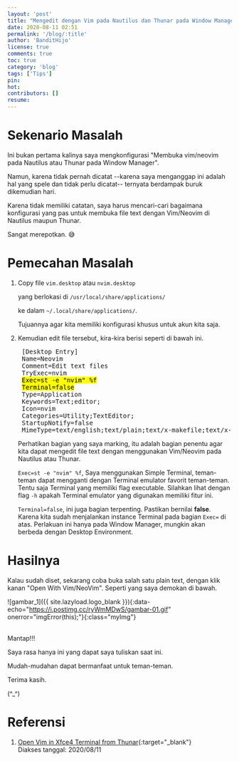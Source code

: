 ```yaml
---
layout: 'post'
title: "Mengedit dengan Vim pada Nautilus dan Thunar pada Window Manager"
date: 2020-08-11 02:51
permalink: '/blog/:title'
author: 'BanditHijo'
license: true
comments: true
toc: true
category: 'blog'
tags: ['Tips']
pin:
hot:
contributors: []
resume:
---
```


# Sekenario Masalah

Ini bukan pertama kalinya saya mengkonfigurasi "Membuka vim/neovim pada Nautilus atau Thunar pada Window Manager".

Namun, karena tidak pernah dicatat --karena saya menganggap ini adalah hal yang spele dan tidak perlu dicatat-- ternyata berdampak buruk dikemudian hari.

Karena tidak memiliki catatan, saya harus mencari-cari bagaimana konfigurasi yang pas untuk membuka file text dengan Vim/Neovim di Nautilus maupun Thunar.

Sangat merepotkan. 😅

# Pemecahan Masalah

1. Copy file `vim.desktop` atau `nvim.desktop`

    yang berlokasi di `/usr/local/share/applications/`

    ke dalam `~/.local/share/applications/`.

    Tujuannya agar kita memiliki konfigurasi khusus untuk akun kita saja.

2. Kemudian edit file tersebut, kira-kira berisi seperti di bawah ini.

    <pre>
    [Desktop Entry]
    Name=Neovim
    Comment=Edit text files
    TryExec=nvim
    <mark>Exec=st -e "nvim" %f</mark>
    <mark>Terminal=false</mark>
    Type=Application
    Keywords=Text;editor;
    Icon=nvim
    Categories=Utility;TextEditor;
    StartupNotify=false
    MimeType=text/english;text/plain;text/x-makefile;text/x-c++hdr;text/x-c++src;text/x-chdr;text/x-csrc;text/x-java;text/x-moc;text/x-pascal;text/x-tcl;text/x-tex;application/x-shellscript;text/x-c;text/x-c++;</pre>

    Perhatikan bagian yang saya marking, itu adalah bagian penentu agar kita dapat mengedit file text dengan menggunakan Vim/Neovim pada Nautilus atau Thunar.

    `Exec=st -e "nvim" %f`, Saya menggunakan Simple Terminal, teman-teman dapat mengganti dengan Terminal emulator favorit teman-teman. Tentu saja Terminal yang memiliki flag executable. Silahkan lihat dengan flag `-h` apakah Terminal emulator yang digunakan memiliki fitur ini.

    `Terminal=false`, ini juga bagian terpenting. Pastikan bernilai **false**. Karena kita sudah menjalankan instance Terminal pada bagian `Exec=` di atas. Perlakuan ini hanya pada Window Manager, mungkin akan berbeda dengan Desktop Environment.

# Hasilnya

Kalau sudah diset, sekarang coba buka salah satu plain text, dengan klik kanan "Open With Vim/NeoVim". Seperti yang saya demokan di bawah.

![gambar_1]({{ site.lazyload.logo_blank }}){:data-echo="https://i.postimg.cc/ryWmMDwS/gambar-01.gif" onerror="imgError(this);"}{:class="myImg"}




<br>
Mantap!!!

Saya rasa hanya ini yang dapat saya tuliskan saat ini.

Mudah-mudahan dapat bermanfaat untuk teman-teman.

Terima kasih.

(^_^)








# Referensi

1. [Open Vim in Xfce4 Terminal from Thunar](https://askubuntu.com/a/789541/777616){:target="_blank"}
<br>Diakses tanggal: 2020/08/11
